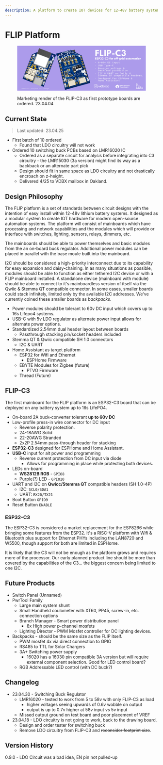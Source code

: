 ```yaml
---
description: A platform to create IOT devices for 12-48v battery systems.
---
```


# FLIP Platform

<figure><img src="../.gitbook/assets/flip-c3-render-mktg-prelaunch-v090.jpg" alt=""><figcaption><p>Marketing render of the FLIP-C3 as first prototype boards are ordered. 23.04.04</p></figcaption></figure>

## Current State

> Last updated: 23.04.25

* First batch of 10 ordered
  * Found that LDO circuitry will not work
* Ordered 10 switching buck PCBs based on LMR16020 IC
  * Ordered as a separate circuit for analysis before integrating into C3 circuitry - the LMR15030 (3a version) might find its way as a backback or an alternate part pick
  * Design should fit in same space as LDO circuitry and not drastically encroach on z-height.
  * Delivered 4/25 to VDBX mailbox in Oakland.

## Design Philosophy

The FLIP platform is a set of standards between circuit designs with the intention of easy install within 12-48v lithium battery systems. It designed as a modular system to create IOT hardware for modern open-source automation systems. The platform will consist of mainboards which have processing and network capabilities and the modules which will provide or interface with switches, lighting, sensors, relays, dimmers, etc.&#x20;

The mainboards should be able to power themselves and basic modules from the an on-board buck regulator. Additional power modules can be placed in parallel with the base moule built into the mainboard.

I2C should be considered a high-priority interconnect due to its capability for easy expansion and daisy-chaining. In as many situations as possible, modules should be able to function as either tethered I2C device or with a FLIP mainboard installed. A standalone device (mainboard with module) should be able to connect to it's mainboardless version of itself via the Qwiic & Stemma QT compatible connector. In some cases, smaller boards could stack infinitely, limited only by the available I2C addresses. We've currently coined these smaller boards as _backpacks_.

* Power modules should be tolerant to 60v DC input which covers up to 16s Lifepo4 systems.
* USB-C with 5v LDO regulator as alternate power input allows for alternate power options.
* Standardized 2.54mm dual header layout between boards
  * Passthrough stacking pin/socket headers included
* Stemma QT & Qwiic compatible SH 1.0 connectors
  * I2C & UART
* Home Assistant as target platform
  * ESP32 for Wifi and Ethernet
    * ESPHome Firmware
  * EBYTE Modules for Zigbee (future)
    * PTVO Firmware
  * Thread (Future)

## FLIP-C3

The first mainboard for the FLIP platform is an ESP32-C3 board that can be deployed on any battery system up to 16s LifePO4.

* On-board 2A buck-converter tolerant **up to 60v DC**
* Low-profile press-in wire connector for DC input
  * Reverse polarity protection.
  * 24-18AWG Solid
  * 22-20AWG Stranded
  * 2x2P 2.54mm pass-through header for stacking
* **ESP32-C3** designed for ESPHome and Home Assistant.
* **USB-C** input for alt power and programming
  * Reverse current protection from DC input via diode
    * Allows for programming in place while protecting both devices.
* LEDs on-board
  * **WS2812B RGB** - `GPIO8`
  * Purple(?) LED - `GPIO10`
* UART and I2C on **Qwicc/Stemma QT** compatible headers (SH 1.0-4P)
  * I2C:  `SCL0/SDA1`
  * UART:  `RX20/TX21`
* Boot Button `GPIO9`
* Reset Button `ENABLE`

### ESP32-C3

The ESP32-C3 is considered a market replacement for the ESP8266 while bringing some features from the ESP32. It's a RISC-V platform with Wifi & Bluetooth plus support for Ethernet PHYs including the LAN8720 and W5500, though support for both are limited in ESPHome.

It is likely that the C3 will not be enough as the platform grows and requires more of the processor. Our early planned product line should be more than covered by the capabilities of the C3... the biggest concern being limited to one I2C.

## Future Products

* Switch Panel (Unnamed)
* PwrTool Family
  * Large main system shunt
  * Small Handheld coulometer with XT60, PP45, screw-in, etc. connection options
  * Branch Manager - Smart power distribution panel&#x20;
    * 8x High power p-channel mosfets
  * Lighting Director - PWM Mosfet controller for DC lighting devices.
* Backpacks - should be the same size as the FLIP itself.
  * PWM mosfet 4x via direct connection to GPIO
  * RS485 to TTL for Solar Chargers
  * 3A+ Switching power supply
    * 16020 has a 16030 pin compatible 3A version but will require external component selection. Good for LED control board?
  * RGB Addressable LED control (with DC buck?)

## Changelog

* 23.04.30 - Switching Buck Regulator
  * LMR16020 - tested to work from 5 to 58v with only FLIP-C3 as load
    * higher voltages seeing upwards of 0.6v wobble on output
    * output is up to 0.7v higher at 58v input vs 5v input
  * Missed output ground on test board and poor placement of VREF
* 23.04.18 - LDO circuitry is not going to work, back to the drawing board.&#x20;
  * Design and order tester for switching buck
  * Remove LDO circuitry from FLIP-C3 and ~~reconsider footprint size~~.

## Version History

0.9.0 - LDO Circuit was a bad idea, EN pin not pulled-up
